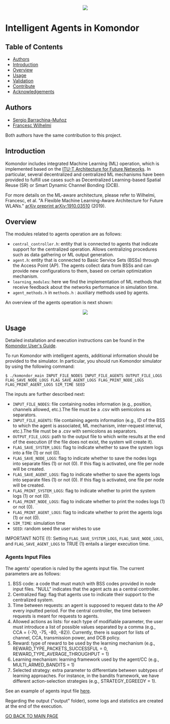 <p align="center"> 
<img src="https://github.com/wn-upf/Komondor/blob/master/Documentation/Other/Images and resources/komondor_logo.png">
</p>

# Intelligent Agents in Komondor

## Table of Contents
- [Authors](#authors)
- [Introduction](#introduction)
- [Overview](#overview)
- [Usage](#usage)
- [Validation](#validation)
- [Contribute](#contribute)
- [Acknowledgements](#acknowledgements)

## Authors
* [Sergio Barrachina-Muñoz](https://github.com/sergiobarra)
* [Francesc Wilhelmi](https://github.com/fwilhelmi)

Both authors have the same contribution to this project.

## Introduction

Komondor includes integrated Machine Learning (ML) operation, which is implemented based on the [ITU-T Architecture for Future Networks](https://www.itu.int/en/ITU-T/focusgroups/ml5g/Documents/ML5G-delievrables.pdf). In particular, several decentralized and centralized ML mechanisms have been provided to fulfill use cases such as Decentralized Learning-based Spatial Reuse (SR) or Smart Dynamic Channel Bonding (DCB).

For more details on the ML-aware architecture, please refer to Wilhelmi, Francesc, et al. "A Flexible Machine Learning-Aware Architecture for Future WLANs." [arXiv preprint arXiv:1910.03510](https://arxiv.org/pdf/1910.03510.pdf) (2019).
	
## Overview

The modules related to agents operation are as follows:

* ```central_controller.h```: entity that is connected to agents that indicate support for the centralized operation. Allows centralizing procedures such as data gathering or ML output generation. 
* ```agent.h```: entity that is connected to Basic Service Sets (BSSs) through the Access Point (AP). The agents collect data from BSSs and can provide new configurations to them, based on certain optimization mechanism.
* ```learning_modules```: here we find the implementation of ML methods that receive feedback about the networks performance in simulation time. 
* ```agent_methods.h``` in ```methods.h``` : auxiliary methods used by agents.

An overview of the agents operation is next shown:
<p align="center"> 
<img src="https://github.com/wn-upf/Komondor/blob/master/Documentation/Other/Images and resources/overview_agents.png">
</p>

## Usage

Detailed installation and execution instructions can be found in the [Komondor User's Guide](https://github.com/wn-upf/Komondor/blob/master/Documentation/User%20guide/LaTeX%20files/komondor_user_guide.pdf).

To run Komondor with intelligent agents, additional information should be provided to the simulator. In particular, you should run Komondor simulator by using the following command:

```
$ ./komondor_main INPUT_FILE_NODES INPUT_FILE_AGENTS OUTPUT_FILE_LOGS FLAG_SAVE_NODE_LOGS FLAG_SAVE_AGENT_LOGS FLAG_PRINT_NODE_LOGS FLAG_PRINT_AGENT_LOGS SIM_TIME SEED
```

The inputs are further described next:
* ```INPUT_FILE_NODES```: file containing nodes information (e.g., position, channels allowed, etc.).The file must be a .csv with semicolons as separators.
* ```INPUT_FILE_AGENTS```: file containing agents information (e.g., ID of the BSS to which the agent is associated, ML mechanism, inter-request interval, etc.).The file must be a .csv with semicolons as separators.
* ```OUTPUT_FILE_LOGS```: path to the output file to which write results at the end of the execution (if the file does not exist, the system will create it).
* ```FLAG_SAVE_SYSTEM_LOGS```: flag to indicate whether to save the system logs into a file (1) or not (0).
* ```FLAG_SAVE_NODE_LOGS```: flag to indicate whether to save the nodes logs into separate files (1) or not (0). If this flag is activated, one file per node will be created.
* ```FLAG_SAVE_AGENT_LOGS```: flag to indicate whether to save the agents logs into separate files (1) or not (0). If this flag is activated, one file per node will be created.
* ```FLAG_PRINT_SYSTEM_LOGS```: flag to indicate whether to print the system logs (1) or not (0).
* ```FLAG_PRINT_NODE_LOGS```: flag to indicate whether to print the nodes logs (1) or not (0). 
* ```FLAG_PRINT_AGENT_LOGS```: flag to indicate whether to print the agents logs (1) or not (0). 
* ```SIM_TIME```: simulation time
* ```SEED```: random seed the user wishes to use

IMPORTANT NOTE (!): Setting ```FLAG_SAVE_SYSTEM_LOGS```, ```FLAG_SAVE_NODE_LOGS```, and ```FLAG_SAVE_AGENT_LOGS``` to TRUE (1) entails a larger execution time. 

### Agents Input Files

The agents' operation is ruled by the agents input file. The current parameters are as follows:
1) BSS code: a code that must match with BSS codes provided in node input files. "NULL" indicates that the agent acts as a central controller.
2) Centralized flag: flag that agents use to indicate their support to the centralized system.
3) Time between requests: an agent is supposed to request data to the AP every inputted period. For the central controller, the time between requests is meant for requests to agents.
4) Allowed actions as lists: for each type of modifiable parameter, the user must introduce a list of possible values separated by a comma (e.g., CCA = {-70, -75, -80, -82}). Currently, there is support for lists of channel, CCA, transmission power, and DCB policy.
5) Reward: type of reward to be used by the learning mechanism (e.g., REWARD_TYPE_PACKETS_SUCCESSFUL = 0, REWARD_TYPE_AVERAGE_THROUGHPUT = 1)
6) Learning mechanism: learning framework used by the agent/CC (e.g., MULTI_ARMED_BANDITS = 1)
7) Selected strategy: extra parameter to differentiate between subtypes of learning approaches. For instance, in the bandits framework, we have different action-selection strategies (e.g., STRATEGY_EGREEDY = 1).

See an example of agents input file [here](https://github.com/wn-upf/Komondor/blob/master/Code/input/input_example/agents.csv).

Regarding the output ("output" folder), some logs and statistics are created at the end of the execution.

[GO BACK TO MAIN PAGE](https://github.com/wn-upf/Komondor)
